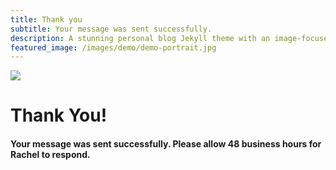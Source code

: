 ```yaml
---
title: Thank you
subtitle: Your message was sent successfully.
description: A stunning personal blog Jekyll theme with an image-focused design.
featured_image: /images/demo/demo-portrait.jpg
---
```


![](/images/demo/about.jpg)

# Thank You!
#### Your message was sent successfully. Please allow 48 business hours for Rachel to respond. 